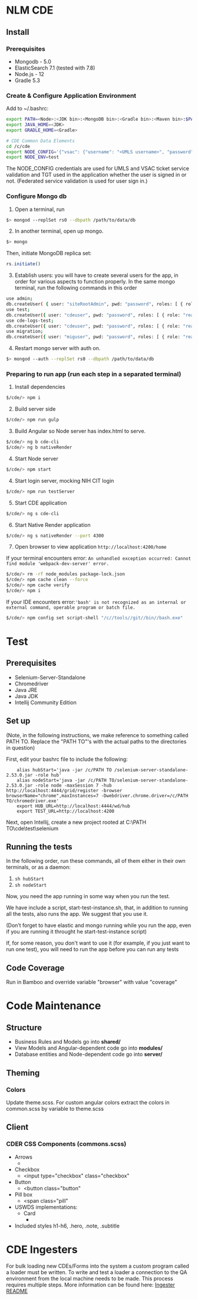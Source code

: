 
# NLM CDE
## Install
### Prerequisites
* Mongodb - 5.0
* ElasticSearch 7.1 (tested with 7.8)
* Node.js - 12
* Gradle 5.3

### Create & Configure Application Environment
Add to ~/.bashrc:
```sh
export PATH=<Node>:<JDK bin>:<MongoDB bin>:<Gradle bin>:<Maven bin>:$PATH
export JAVA_HOME=<JDK>
export GRADLE_HOME=<Gradle>

# CDE Common Data Elements
cd /c/cde
export NODE_CONFIG='{"vsac": {"username": "<UMLS username>", "password": "<UMLS password>"}, "uts": {"apikey": "<UMLS apikey>"}}'
export NODE_ENV=test
```
The NODE_CONFIG credentials are used for UMLS and VSAC ticket service validation and TGT used in the application whether the user is signed in or not. (Federated service validation is used for user sign in.)

### Configure Mongo db
1. Open a terminal, run  
```sh
$> mongod --replSet rs0 --dbpath /path/to/data/db
```
2. In another terminal, open up mongo. 
```sh
$> mongo
```
Then, initiate MongoDB replica set:
```javascript
rs.initiate()
```
3. Establish users: you will have to create several users for the app, in order for various aspects to function 
properly. In the same mongo terminal, run the following commands in this order

```sh
use admin;
db.createUser( { user: "siteRootAdmin", pwd: "password", roles: [ { role: "root", db: "admin" }, { role: "dbAdmin", db: "test" }, { role: "dbAdmin", db: "cde-logs-test" } ] });
use test;
db.createUser({ user: "cdeuser", pwd: "password", roles: [ { role: "readWrite", db: "test" } ] });
use cde-logs-test;
db.createUser({ user: "cdeuser", pwd: "password", roles: [ { role: "readWrite", db: "cde-logs-test" } ] });
use migration;
db.createUser({ user: "miguser", pwd: "password", roles: [ { role: "readWrite", db: "migration" } ] });
```

4. Restart mongo server with auth on.
```sh
$> mongod --auth --replSet rs0 --dbpath /path/to/data/db
```

### Preparing to run app (run each step in a separated terminal)
1. Install dependencies 
```sh 
$/cde/> npm i
```
2. Build server side
```sh
$/cde/> npm run gulp
```
3. Build Angular so Node server has index.html to serve.
```sh
$/cde/> ng b cde-cli
$/cde/> ng b nativeRender
```
4. Start Node server
```sh
$/cde/> npm start
```
4. Start login server, mocking NIH CIT login
```sh
$/cde/> npm run testServer
```
5. Start CDE application
```sh
$/cde/> ng s cde-cli
```
6. Start Native Render application
```sh
$/cde/> ng s nativeRender --port 4300
```
7. Open browser to view application `http://localhost:4200/home`


If your terminal encounters error: `An unhandled exception occurred: Cannot find module 'webpack-dev-server' error.`
```sh
$/cde/> rm -rf node_modules package-lock.json
$/cde/> npm cache clean --force
$/cde/> npm cache verify
$/cde/> npm i
```

If your IDE encounters error:`'bash' is not recognized as an internal or external command,
operable program or batch file.
`
```sh
$/cde/> npm config set script-shell "/c//tools//git//bin//bash.exe"
````

# Test
## Prerequisites 
* Selenium-Server-Standalone
* Chromedriver
* Java JRE
* Java JDK
* Intellij Community Edition

## Set up
(Note, in the following instructions, we make reference to something called PATH TO. Replace the "PATH TO"'s with the actual paths to the directories in question)

First, edit your bashrc file to include the following:
```
    alias hubStart='java -jar /c/PATH TO /selenium-server-standalone-2.53.0.jar -role hub'
    alias nodeStart='java -jar /c/PATH TO/selenium-server-standalone-2.53.0.jar -role node -maxSession 7 -hub http://localhost:4444/grid/register -browser browserName="chrome",maxInstances=7 -Dwebdriver.chrome.driver=/c/PATH TO/chromedriver.exe'
    export HUB_URL=http://localhost:4444/wd/hub
    export TEST_URL=http://localhost:4200
```

Next, open Intellij, create a new project rooted at C:\PATH TO\cde\test\selenium


## Running the tests
In the following order, run these commands, all of them either in their own terminals, or as a daemon:
1. `sh hubStart`
1. `sh nodeStart`     

Now, you need the app running in some way when you run the test.

We have include a script, start-test-instance.sh, that, in addition to running all the tests, also runs the app. We suggest that you use it.

(Don’t forget to have elastic and mongo running while you run the app, even if you are running it throught he start-test-instance script)

If, for some reason, you don't want to use it (for example, if you just want to run one test), you will need to run the app before you can run any tests

## Code Coverage
Run in Bamboo and override variable "browser" with value "coverage"

# Code Maintenance
## Structure
* Business Rules and Models go into __shared/__
* View Models and Angular-dependent code go into __modules/__
* Database entities and Node-dependent code go into __server/__

## Theming
### Colors
Update theme.scss.
For custom angular colors extract the colors in common.scss by variable to theme.scss

## Client
### CDER CSS Components (commons.scss)
* Arrows
  * <span class="keyboard-arrow left"></span>
* Checkbox
  * <input type="checkbox" class="checkbox"
* Button
  * <button class="button"
* Pill box
  * <span class="pill"
* USWDS implementations:
  * Card
    * <div class="uswdsCard"
* Included styles h1-h6, .hero, .note, .subtitle

# CDE Ingesters
For bulk loading new CDEs/Forms into the system a custom program called a loader must be written. To 
write and test a loader a connection to the QA environment from the local machine needs to be made.
This process requires multiple steps. More information can be found here: [Ingester README](ingester/README.md)
